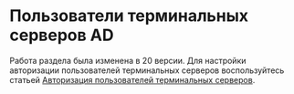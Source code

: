 # Пользователи терминальных серверов AD

Работа раздела была изменена в 20 версии. Для настройки авторизации пользователей терминальных серверов воспользуйтесь статьей [Авторизация пользователей терминальных серверов](/settings/users/ideco-client/client_terminal_server.md).